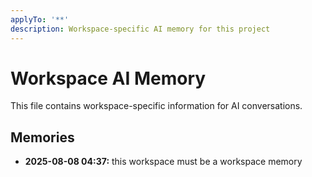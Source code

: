 ```yaml
---
applyTo: '**'
description: Workspace-specific AI memory for this project
---
```

# Workspace AI Memory
This file contains workspace-specific information for AI conversations.

## Memories
- **2025-08-08 04:37:** this workspace must be a workspace memory
